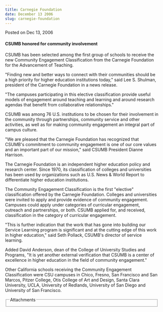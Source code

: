 ```yaml
---
title: Carnegie Foundation
date: December 13 2006
slug: carnegie-foundation
---
```


  
<span class="date">Posted on Dec 13, 2006 </span>
<h4>CSUMB honored for community involvement</h4>
<p>
  CSUMB has been selected among the first group of schools to receive the new
  Community Engagement Classification from the Carnegie Foundation for the
  Advancement of Teaching.
</p>
<p>
  &quot;Finding new and better ways to connect with their communities should be
  a high priority for higher education institutions today,&quot; said Lee S.
  Shulman, president of the Carnegie Foundation in a news release.
</p>
<p>
  &quot;The campuses participating in this elective classification provide
  useful models of engagement around teaching and learning and around research
  agendas that benefit from collaborative relationships.&quot;
</p>
<p>
  CSUMB was among 76 U.S. institutions to be chosen for their involvement in the
  community through partnerships, community service and other activities, as
  well as for making community engagement an integral part of campus culture.
</p>
<p>
  &quot;We are pleased that the Carnegie Foundation has recognized that
  CSUMB&apos;s commitment to community engagement is one of our core values and
  an important part of our mission,&quot; said CSUMB President Dianne Harrison.
</p>
<p>
  The Carnegie Foundation is an independent higher education policy and research
  center. Since 1970, its classification of colleges and universities has been
  used by organizations such as U.S. News &amp; World Report to differentiate
  higher education institutions.
</p>
<p>
  The Community Engagement Classification is the first &quot;elective&quot;
  classification offered by the Carnegie Foundation. Colleges and universities
  were invited to apply and provide evidence of community engagement. Campuses
  could apply under categories of curricular engagement, outreach and
  partnerships, or both. CSUMB applied for, and received, classification in the
  category of curricular engagement.
</p>
<p>
  &quot;This is further indication that the work that has gone into building our
  Service Learning program is significant and at the cutting edge of this work
  in higher education,&quot; said Seth Pollack, CSUMB&apos;s director of service
  learning.
</p>
<p>
  Added David Anderson, dean of the College of University Studies and Programs,
  &quot;It is yet another external verification that CSUMB is a center of
  excellence in higher education in the field of community engagement.&quot;
</p>
<p>
  Other California schools receiving the Community Engagement Classification
  were CSU campuses in Chico, Fresno, San Francisco and San Marcos, Pitzer
  College, Otis College of Art and Design, Santa Clara University, UCLA,
  University of Redlands, University of San Diego and University of San
  Francisco.
</p>
<fieldset class="fieldgroup group-attachments">
  <legend>Attachments</legend>
  <div class="field field-type-emvideo field-field-attach-video">
    <div class="field-items">
      <div class="field-item odd">
        <div class="emvideo emvideo-video emvideo-" />
      </div>
    </div>
  </div>
</fieldset>
 
